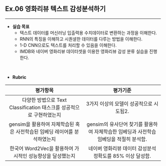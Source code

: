 ## Ex.06 영화리뷰 텍스트 감성분석하기
* * *
* **실습 목표**
  * 텍스트 데이터를 머신러닝 입출력용 수치데이터로 변환하는 과정을 이해한다.
  * RNN의 특징을 이해하고 시퀀셜한 데이터를 다루는 방법을 이해한다.
  * 1-D CNN으로도 텍스트를 처리할 수 있음을 이해한다.
  * IMDB와 네이버 영화리뷰 데이터셋을 이용한 영화리뷰 감성 분류 실습을 진행한다.


<br/>

* **Rubric**

|**평가항목**|**평가기준**|
|:---:|:---:|
| 다양한 방법으로 Text Classification 태스크를 성공적으로 구현하였는지|3가지 이상의 모델이 성공적으로 시도됨2.|
| gensim을 활용하여 자체학습된 혹은 사전학습된 임베딩 레이어를 분석하였는지|gensim의 유사단어 찾기를 활용하여 자체학습한 임베딩과 사전학습 임베딩을 적절히 분석함.|
| 한국어 Word2Vec을 활용하여 가시적인 성능향상을 달성했는지|네이버 영화리뷰 데이터 감성분석 정확도를 85% 이상 달성함.|
